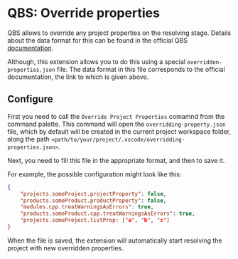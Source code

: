 # QBS: Override properties

QBS allows to override any project properties on the resolving stage. Details
about the data format for this can be found in the official QBS [documentation](https://doc.qt.io/qbs/language-introduction.html#overriding-property-values-from-the-command-line).

Although, this extension allows you to do this using a special
`overridden-properties.json` file. The data format in this file corresponds to
the official documentation, the link to which is given above.

## Configure

First you need to call the `Override Project Properties` comamnd from the
command palette. This command will open the `overridding-property.json` file,
which by default will be created in the current project workspace folder,
along the path `<path/to/your/project/.vscode/overridding-properties.json>`.

Next, you need to fill this file in the appropriate format, and then to save it.

For example, the possible configuration might look like this:

```json
{
    "projects.someProject.projectProperty": false,
    "products.someProduct.productProperty": false,
    "modules.cpp.treatWarningsAsErrors": true,
    "products.someProduct.cpp.treatWarningsAsErrors": true,
    "projects.someProject.listProp: ["a", "b", "c"]
}
```

When the file is saved, the extension will automatically start resolving the
project with new overridden properties.
